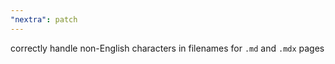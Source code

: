 ```yaml
---
"nextra": patch
---
```


correctly handle non-English characters in filenames for `.md` and `.mdx` pages
